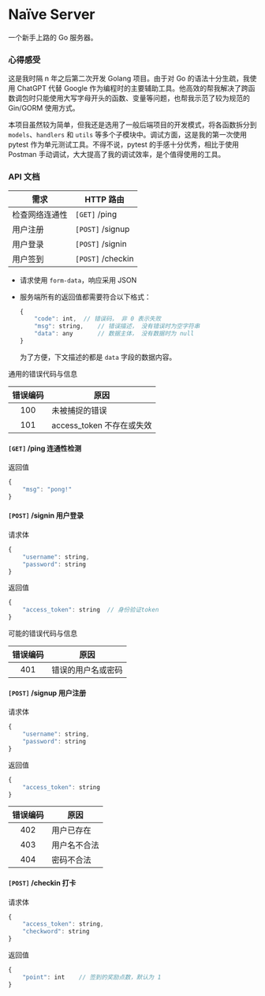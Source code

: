 # Naïve Server

一个新手上路的 Go 服务器。

### 心得感受

这是我时隔 n 年之后第二次开发 Golang 项目。由于对 Go 的语法十分生疏，我使用 ChatGPT 代替 Google 作为编程时的主要辅助工具。他高效的帮我解决了跨函数调包时只能使用大写字母开头的函数、变量等问题，也帮我示范了较为规范的 Gin/GORM 使用方式。

本项目虽然较为简单，但我还是选用了一般后端项目的开发模式，将各函数拆分到 `models`、`handlers` 和 `utils` 等多个子模块中。调试方面，这是我的第一次使用 pytest 作为单元测试工具。不得不说，pytest 的手感十分优秀，相比于使用 Postman 手动调试，大大提高了我的调试效率，是个值得使用的工具。

### API 文档

| 需求            | HTTP 路由         |
| -------------- | ----------------- |
| 检查网络连通性   | `[GET]` /ping     |
| 用户注册        | `[POST]` /signup  |
| 用户登录        | `[POST]` /signin  |
| 用户签到        | `[POST]` /checkin |

- 请求使用 `form-data`，响应采用 JSON

- 服务端所有的返回值都需要符合以下格式：

  ```javascript
  {
      "code": int,	// 错误码， 非 0 表示失败
      "msg": string,	// 错误描述， 没有错误时为空字符串
      "data": any		// 数据主体， 没有数据时为 null
  }
  ```

	为了方便，下文描述的都是 `data` 字段的数据内容。

通用的错误代码与信息

| 错误编码 | 原因                     |
| :-----: | ----------------------- |
| 100     | 未被捕捉的错误            |
| 101     | access_token 不存在或失效 |

#### `[GET]` /ping 连通性检测

返回值

```javascript
{
    "msg": "pong!"
}
```

#### `[POST]` /signin 用户登录

请求体

```javascript
{
    "username": string,
    "password": string
}
```

返回值

```javascript
{
    "access_token": string	// 身份验证token
}
```

可能的错误代码与信息

| 错误编码 | 原因             |
| :-----: | --------------- |
| 401     | 错误的用户名或密码 |

#### `[POST]` /signup 用户注册

请求体

```javascript
{
    "username": string,
    "password": string
}
```

返回值

```javascript
{
    "access_token": string
}
```

| 错误编码 | 原因         |
| :-----: | ----------- |
| 402     | 用户已存在   |
| 403     | 用户名不合法 |
| 404     | 密码不合法   |

#### `[POST]` /checkin 打卡

请求体

```javascript
{
    "access_token": string, 
    "checkword": string
}
```

返回值

```javascript
{
    "point": int	// 签到的奖励点数，默认为 1
}
```